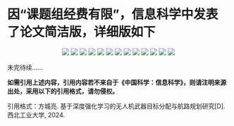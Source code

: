 # 因“课题组经费有限”，信息科学中发表了论文简洁版，详细版如下
<div align=center>
<img src="https://github.com/user-attachments/assets/d1b99b19-9f20-4c0a-bea2-0af5bf4db98c">
<img src="https://github.com/user-attachments/assets/8ef7bccc-c982-49c0-9b39-15409af78256">
<img src="https://github.com/user-attachments/assets/f4b041e0-4f81-496a-9248-6df6979b6c91">
<img src="https://github.com/user-attachments/assets/a9356f31-b99f-424a-8e9c-24ed3e3f41f3">
<img src="https://github.com/user-attachments/assets/0980e616-5062-4d5e-a72d-938994d71a16">
<img src="https://github.com/user-attachments/assets/89a43b33-0c71-46fe-b44f-aeb687d20236">
<img src="https://github.com/user-attachments/assets/4fd73fc4-d4de-49c7-9701-3afb0c283afb">
<img src="https://github.com/user-attachments/assets/c2750147-bf10-4498-9a73-738d75e3c55a">
<img src="https://github.com/user-attachments/assets/a17ae9e4-456e-4efc-9080-78a396cf4aed">
<img src="https://github.com/user-attachments/assets/0541173a-8f9c-457d-97ef-1240335394a6">
<img src="https://github.com/user-attachments/assets/eea6111b-5e3b-4986-af88-4c156a4e2971">
<img src="https://github.com/user-attachments/assets/5bfba222-79b7-4353-92bb-89d76a4490d7">
<img src="https://github.com/user-attachments/assets/8117fbb5-76da-405f-84c4-a38e55b5c56a">
</div>

未完待续……

**如需引用上述内容，引用内容若不来自于《中国科学：信息科学》，则请注明来源出处，采用以下的引用格式，请勿侵权。**

引用格式：方城亮. 基于深度强化学习的无人机武器目标分配与航路规划研究[D]. 西北工业大学, 2024.
